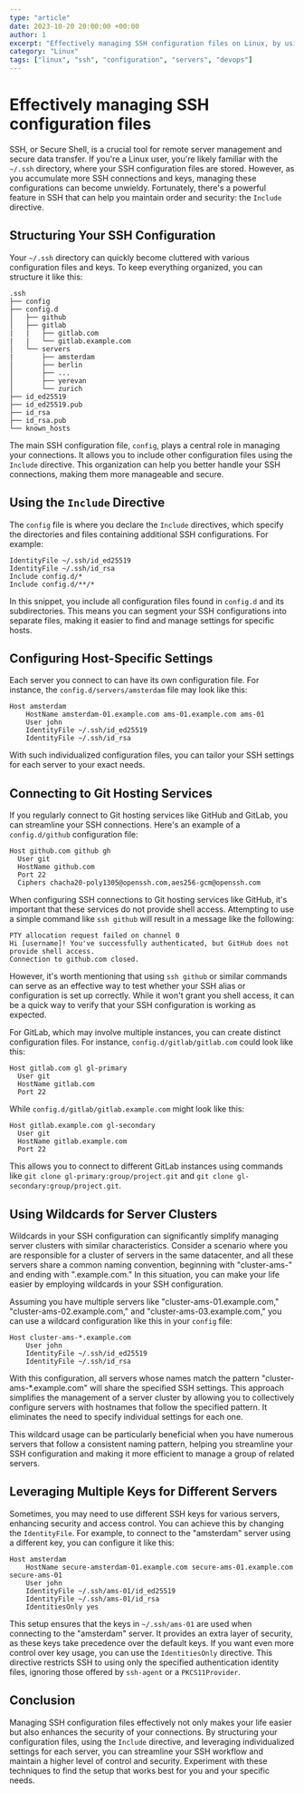 ```yaml
---
type: "article"
date: 2023-10-20 20:00:00 +00:00
author: 1
excerpt: "Effectively managing SSH configuration files on Linux, by using the `Include` directive."
category: "Linux"
tags: ["linux", "ssh", "configuration", "servers", "devops"]
---
```


# Effectively managing SSH configuration files

SSH, or Secure Shell, is a crucial tool for remote server management and secure data transfer. If you're a Linux user, you're likely familiar with the `~/.ssh` directory, where your SSH configuration files are stored. However, as you accumulate more SSH connections and keys, managing these configurations can become unwieldy. Fortunately, there's a powerful feature in SSH that can help you maintain order and security: the `Include` directive.

## Structuring Your SSH Configuration

Your `~/.ssh` directory can quickly become cluttered with various configuration files and keys. To keep everything organized, you can structure it like this:

```
.ssh
├── config
├── config.d
│   ├── github
│   ├── gitlab
|   |   ├── gitlab.com
|   |   └── gitlab.example.com
│   └── servers
|       ├── amsterdam
│       ├── berlin
│       ├── ...
│       ├── yerevan
│       └── zurich
├── id_ed25519
├── id_ed25519.pub
├── id_rsa
├── id_rsa.pub
└── known_hosts
```

The main SSH configuration file, `config`, plays a central role in managing your connections. It allows you to include other configuration files using the `Include` directive. This organization can help you better handle your SSH connections, making them more manageable and secure.

## Using the `Include` Directive

The `config` file is where you declare the `Include` directives, which specify the directories and files containing additional SSH configurations. For example:

```
IdentityFile ~/.ssh/id_ed25519
IdentityFile ~/.ssh/id_rsa
Include config.d/*
Include config.d/**/*
```

In this snippet, you include all configuration files found in `config.d` and its subdirectories. This means you can segment your SSH configurations into separate files, making it easier to find and manage settings for specific hosts.

## Configuring Host-Specific Settings

Each server you connect to can have its own configuration file. For instance, the `config.d/servers/amsterdam` file may look like this:

```
Host amsterdam
    HostName amsterdam-01.example.com ams-01.example.com ams-01
    User john
    IdentityFile ~/.ssh/id_ed25519
    IdentityFile ~/.ssh/id_rsa
```

With such individualized configuration files, you can tailor your SSH settings for each server to your exact needs.

## Connecting to Git Hosting Services

If you regularly connect to Git hosting services like GitHub and GitLab, you can streamline your SSH connections. Here's an example of a `config.d/github` configuration file:

```
Host github.com github gh
  User git
  HostName github.com
  Port 22
  Ciphers chacha20-poly1305@openssh.com,aes256-gcm@openssh.com
```

When configuring SSH connections to Git hosting services like GitHub, it's important that these services do not provide shell access. Attempting to use a simple command like `ssh github` will result in a message like the following:

```
PTY allocation request failed on channel 0
Hi [username]! You've successfully authenticated, but GitHub does not provide shell access.
Connection to github.com closed.
```

However, it's worth mentioning that using `ssh github` or similar commands can serve as an effective way to test whether your SSH alias or configuration is set up correctly. While it won't grant you shell access, it can be a quick way to verify that your SSH configuration is working as expected.

For GitLab, which may involve multiple instances, you can create distinct configuration files. For instance, `config.d/gitlab/gitlab.com` could look like this:

```
Host gitlab.com gl gl-primary
  User git
  HostName gitlab.com
  Port 22
```

While `config.d/gitlab/gitlab.example.com` might look like this:

```
Host gitlab.example.com gl-secondary
  User git
  HostName gitlab.example.com
  Port 22
```

This allows you to connect to different GitLab instances using commands like `git clone gl-primary:group/project.git` and `git clone gl-secondary:group/project.git`.

## Using Wildcards for Server Clusters

Wildcards in your SSH configuration can significantly simplify managing server clusters with similar characteristics. Consider a scenario where you are responsible for a cluster of servers in the same datacenter, and all these servers share a common naming convention, beginning with "cluster-ams-" and ending with ".example.com." In this situation, you can make your life easier by employing wildcards in your SSH configuration.

Assuming you have multiple servers like "cluster-ams-01.example.com," "cluster-ams-02.example.com," and "cluster-ams-03.example.com," you can use a wildcard configuration like this in your `config` file:

```
Host cluster-ams-*.example.com
    User john
    IdentityFile ~/.ssh/id_ed25519
    IdentityFile ~/.ssh/id_rsa
```

With this configuration, all servers whose names match the pattern "cluster-ams-*.example.com" will share the specified SSH settings. This approach simplifies the management of a server cluster by allowing you to collectively configure servers with hostnames that follow the specified pattern. It eliminates the need to specify individual settings for each one.

This wildcard usage can be particularly beneficial when you have numerous servers that follow a consistent naming pattern, helping you streamline your SSH configuration and making it more efficient to manage a group of related servers.

## Leveraging Multiple Keys for Different Servers

Sometimes, you may need to use different SSH keys for various servers, enhancing security and access control. You can achieve this by changing the `IdentityFile`. For example, to connect to the "amsterdam" server using a different key, you can configure it like this:

```
Host amsterdam
    HostName secure-amsterdam-01.example.com secure-ams-01.example.com secure-ams-01
    User john
    IdentityFile ~/.ssh/ams-01/id_ed25519
    IdentityFile ~/.ssh/ams-01/id_rsa
    IdentitiesOnly yes
```

This setup ensures that the keys in `~/.ssh/ams-01` are used when connecting to the "amsterdam" server. It provides an extra layer of security, as these keys take precedence over the default keys. If you want even more control over key usage, you can use the `IdentitiesOnly` directive. This directive restricts SSH to using only the specified authentication identity files, ignoring those offered by `ssh-agent` or a `PKCS11Provider`.

## Conclusion

Managing SSH configuration files effectively not only makes your life easier but also enhances the security of your connections. By structuring your configuration files, using the `Include` directive, and leveraging individualized settings for each server, you can streamline your SSH workflow and maintain a higher level of control and security. Experiment with these techniques to find the setup that works best for you and your specific needs.